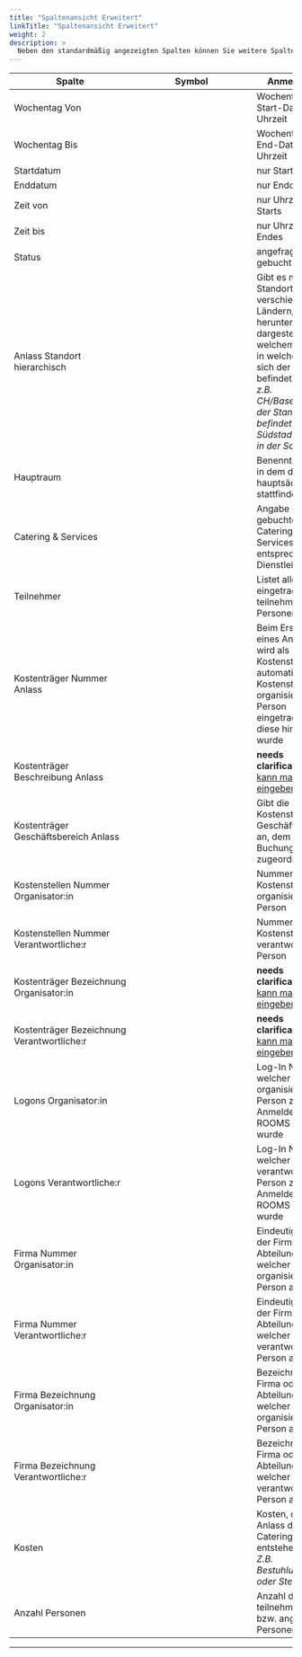 ```yaml
---
title: "Spaltenansicht Erweitert"
linkTitle: "Spaltenansicht Erweitert"
weight: 2
description: >
  Neben den standardmäßig angezeigten Spalten können Sie weitere Spalten mit Informationen zum Anlass einblenden.
---
```

|<div style="width:200px">Spalte</div>|<div style="width:200px">Symbol</div>|Anmerkungen|
|---|---|---|
|Wochentag Von||Wochentag mit Start-Datum und -Uhrzeit|
|Wochentag Bis||Wochentag mit End-Datum und -Uhrzeit|
|Startdatum||nur Startdatum|
|Enddatum||nur Enddatum|
|Zeit von||nur Uhrzeit des Starts|
|Zeit bis||nur Uhrzeit des Endes|
|Status||angefragt / gebucht|
|Anlass Standort hierarchisch||Gibt es mehrere Standort z.B. in verschiedenen Ländern, wird hier heruntergebrochen dargestellt in welchem Land und in welcher Stadt sich der Standort befindet </br> _z.B. CH/Basel/Südstadt, der Standort befindet sich in der Südstadt in Basel in der Schweiz_ |
|Hauptraum||Benennt den Raum, in dem der Anlass hauptsächlich stattfindet|
|Catering & Services||Angabe des gebuchten Caterings oder Services sowie der entsprechnde Dienstleister|
|Teilnehmer||Listet alle eingetragenen teilnehmenden Personen auf|
|Kostenträger Nummer Anlass||Beim Erstellen eines Anlasses wird als Kostenstelle automatisch die Kostenstelle der organisierenden Person eingetragen, sofern diese hinterlegt wurde|
|Kostenträger Beschreibung Anlass||__needs clarification:__ <a href="https://trello.com/c/w29Mmpve">Wo kann man die eingeben?</a>|
|Kostenträger Geschäftsbereich Anlass||Gibt die Kostenstelle des Geschäftsbereichs an, dem die Buchung zugeordnet ist|
|Kostenstellen Nummer </br> Organisator:in||Nummer der Kostenstelle der organisierenden Person|
|Kostenstellen Nummer Verantwortliche:r||Nummer der Kostenstelle der verantwortlichen Person|
|Kostenträger Bezeichnung Organisator:in||__needs clarification:__ <a href="https://trello.com/c/w29Mmpve">Wo kann man die eingeben?</a>|
|Kostenträger Bezeichnung Verantwortliche:r||__needs clarification:__ <a href="https://trello.com/c/w29Mmpve">Wo kann man die eingeben?</a>|
|Logons Organisator:in||Log-In Name, welcher der organisierend Person zum Anmelden in ROOMS zugeteilt wurde|
|Logons Verantwortliche:r||Log-In Name, welcher der verantwortlichen Person zum Anmelden in ROOMS zugeteilt wurde|
|Firma Nummer </br> Organisator:in||Eindeutige Nummer der Firma oder Abteilung, bei welcher die organisierende Person arbeitet|
|Firma Nummer </br> Verantwortliche:r||Eindeutige Nummer der Firma oder Abteilung, bei welcher die verantwortliche Person arbeitet|
|Firma Bezeichnung </br> Organisator:in||Bezeichnung der Firma oder Abteilung, bei welcher die organisierende Person arbeitet|
|Firma Bezeichnung </br> Verantwortliche:r||Bezeichnung der Firma oder Abteilung, bei welcher die verantwortliche Person arbeitet|
|Kosten||Kosten, die bei dem Anlass durch Catering&Service entstehen </br> _Z.B. Bestuhlungsservice oder Stehimbiss_|
|Anzahl Personen||Anzahl der teilnehmenden bzw. angemeldeten Personen|
---

<!-- fehlende Begriffe erklären -->
